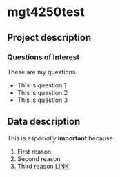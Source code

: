 # mgt4250test

## Project description
### Questions of Interest
These are my questions.
- This is question 1
- This is question 2
- This is question 3

## Data description
This is *especially* **important** because
1. First reason
2. Second reason
3. Third reason [LINK](www.elon.edu)
